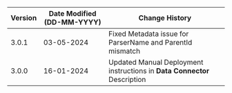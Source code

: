 | **Version** | **Date Modified (DD-MM-YYYY)** | **Change History**                                                             |
|-------------|--------------------------------|--------------------------------------------------------------------------------|
| 3.0.1       | 03-05-2024                     | Fixed Metadata issue for ParserName and ParentId mismatch  |
| 3.0.0       | 16-01-2024                     | Updated Manual Deployment instructions in **Data Connector** Description  | 
